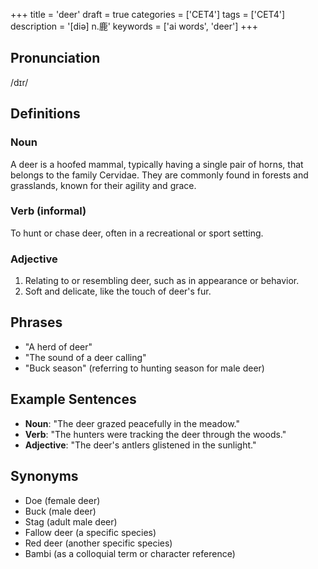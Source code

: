 +++
title = 'deer'
draft = true
categories = ['CET4']
tags = ['CET4']
description = '[diə] n.鹿'
keywords = ['ai words', 'deer']
+++

## Pronunciation
/dɪr/

## Definitions
### Noun
A deer is a hoofed mammal, typically having a single pair of horns, that belongs to the family Cervidae. They are commonly found in forests and grasslands, known for their agility and grace.

### Verb (informal)
To hunt or chase deer, often in a recreational or sport setting.

### Adjective
1. Relating to or resembling deer, such as in appearance or behavior.
2. Soft and delicate, like the touch of deer's fur.

## Phrases
- "A herd of deer"
- "The sound of a deer calling"
- "Buck season" (referring to hunting season for male deer)

## Example Sentences
- **Noun**: "The deer grazed peacefully in the meadow."
- **Verb**: "The hunters were tracking the deer through the woods."
- **Adjective**: "The deer's antlers glistened in the sunlight."

## Synonyms
- Doe (female deer)
- Buck (male deer)
- Stag (adult male deer)
- Fallow deer (a specific species)
- Red deer (another specific species)
- Bambi (as a colloquial term or character reference)
